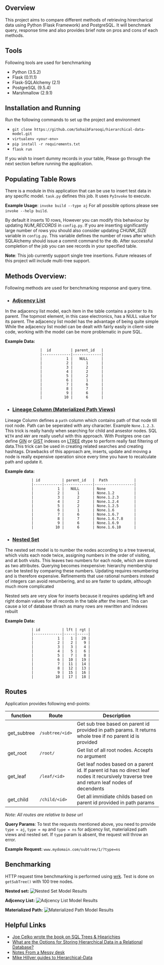 ## Overview
This project aims to compare different methods of retrieving hirercharical data using Python (Flask Framework) and PostgreSQL. It will benchmark query, response time and also provides brief note on pros and cons of each methods.

## Tools
Following tools are used for benchmarking
 - Python (3.5.2)
 - Flask (0.11.1)
 - Flask-SQLAlchemy (2.1)
 - PostgreSQL (9.5.4)
 - Marshmallow (2.9.1)

## Installation and Running
Run the following commands to set up the project and environment
 
 - `git clone https://github.com/SohaibFarooqi/hierarchical-data-model.git`
 - `virtualenv <your-env>`
 - `pip install -r requirements.txt`
 - `flask run`

If you wish to insert dummy records in your table, Please go through the next section before running the application.

## Populating Table Rows
There is a module in this application that can be use to insert test data in any specific model. `task.py` defines this job. It uses `PyInvoke` to execute. 

**Example Usage**: `invoke build --type aj`
For all possible options please see `invoke --help build`.

By default it inserts 10 rows, However you can modify this behaviour by updating *NUM_RECORDS* in `config.py`. If you are inserting significantly large number of rows you should also consider updating *CHUNK_SIZE* variable in `config.py`. This variable defines the number of rows after which SQLAlchemy should issue a commit command to the db. After successful completion of the job you can see records in your specified table.

**Note**: This job currently support single tree insertions. Future releases of this project will include multi-tree support.

## Methods Overview:
Following methods are used for benchmarking response and query time.
 
 - ### [Adjcency List](https://en.wikipedia.org/wiki/Adjacency_list)

 In the adjacency list model, each item in the table contains a pointer to its parent. The topmost element, in this case electronics, has a NULL value for its parent. The adjacency list model has the advantage of being quite simple
 While the adjacency list model can be dealt with fairly easily in client-side code, working with the model can be more problematic in pure SQL.

 **Example Data:**

 					|  id         | parent_id   |
					|-------------|-------------|
					|           1 |   NULL      |
					|           2 |      1      |
					|           3 |      2      |
					|           4 |      2      |
					|           5 |      2      |
					|           6 |      1      |
					|           7 |      6      |
					|           8 |      7      |
					|           9 |      6      |
					|          10 |      6      |


 - ### [Lineage Column (Materialized Path Views)](https://medium.com/notes-from-a-messy-desk/representing-trees-in-postgresql-cbcdae419022#.6666ewmcl)

 Lineage Column defines a `path` column which contains path of that node till root node. Path can be seperated with any character. Example `None.1.2.3`. This trick is really handy when searching for child and ansestor nodes. SQL `WITH` and `ANY` are really useful with this approach. 
 With Postgres one can define [GIN](https://www.postgresql.org/docs/9.5/static/gin.html) or [GIST](https://www.postgresql.org/docs/9.5/static/gist.html) indexes on [LTREE](https://www.postgresql.org/docs/9.5/static/ltree.html) dtype to perform really fast filtering of data.This trick can be used in creating related searches and creating hashtags.
 Drawbacks of this approach are, inserts, update and moving a node is really expensive operation since every time you have to recalculate path and update it.

 **Example data:**   


				| id          | parent_id   |  Path            |
				|-------------|-------------|------------------|
				|           1 |   NULL      | None             | 
				|           2 |      1      | None.1.2         |
				|           3 |      2      | None.1.2.3       |
				|           4 |      2      | None.1.2.4       |
				|           5 |      2      | None.1.2.5       |
				|           6 |      1      | None.1.6         |
				|           7 |      6      | None.1.6.7       |
				|           8 |      7      | None.1.6.7.8     |
				|           9 |      6      | None.1.6.9       |
				|          10 |      6      | None.1.6.10      |


 - ### [Nested Set](https://en.wikipedia.org/wiki/Nested_set_model)

 The nested set model is to number the nodes according to a tree traversal, which visits each node twice, assigning numbers in the order of visiting, and at both visits. This leaves two numbers for each node, which are stored as two attributes. Querying becomes inexpensive: hierarchy membership can be tested by comparing these numbers. Updating requires renumbering and is therefore expensive. Refinements that use rational numbers instead of integers can avoid renumbering, and so are faster to update, although much more complicated

 Nested sets are very slow for inserts because it requires updating left and right domain values for all records in the table after the insert. This can cause a lot of database thrash as many rows are rewritten and indexes rebuilt

 **Example Data:**


				| id          | lft | rgt |
				|-------------|-----|-----|
				|           1 |   1 |  20 |
				|           2 |   2 |   9 |
				|           3 |   3 |   4 |
				|           4 |   5 |   6 |
				|           5 |   7 |   8 |
				|           6 |  10 |  19 |
				|           7 |  11 |  14 |
				|           8 |  12 |  13 |
				|           9 |  15 |  16 |
				|          10 |  17 |  18 |


## Routes
Application provides following end-points:

| function      | Route             | Description  |
| ------------- |-------------------|--------------|
| get_subtree   | `/subtree/<id>`   | Get sub tree based on parent id provided in path params. It returns whole tree if no parent id is provided |
| get_root      | `/root/`          | Get list of all root nodes. Accepts no argument                                                            |
| get_leaf      | `/leaf/<id>`      | Get leaf nodes based on a parent id. If parent id has no direct leaf nodes it recursively traverse tree and return leaf nodes of decendents |
| get_child     | `/child/<id>`     | Get all immidiate childs based on parent id provided in path params                                        |
*Note: All routes are relative to base url*

**Query Params**: To test the requests mentioned above, you need to provide `type = aj`, `type = mp` and `type = ns` for adjcency list, materialized path views and nested set. If `type` param is absent, the request will throw an error.

**Example Request:** `www.mydomain.com/subtree/1/?type=ns`

## Benchmarking
HTTP request time benchmarking is performed using [wrk](https://github.com/wg/wrk). Test is done on 
`getSubTree()` with 100 tree nodes. 

**Nested set:**
![Nested Set Model Results](https://unsgdg.bl3301.livefilestore.com/y3mNFl8niH8yIeZFFQztmsvsgj9cUErVGo-YUmrAsocR108JUPgxLxc_wEzNs3AaMLJkKgPdTS6jLtAbkvonnYoiLTZ2RBchoLol5FRCluAR-AO6u9WnfIcGaZlLu70ZEkBVcKz7tgntRh0zDwe_04Zi-INhj3RZvytWLXmfVjKvYA?width=1301&height=744&cropmode=none)

**Adjcency List:**
![Adjcency List Model Results](https://unsqdg.bl3301.livefilestore.com/y3mAD_BrOqi6iWyHEauLt-Kp_DnnmkHoXp2XsgMaslm2-u1DiwwOL5PrBBAbGokae3kXqoSmb_CSf2zwfzAMwEQFPRkYHYJs1BN3_nOtAmna6fPCyt3EmUASw3B7Qwmxgvu4HNoO-WUgNlZCebUKKzd9PB1KcGhoOXhGGEH_gZ-uEU?width=1301&height=744&cropmode=none)

**Materialized Path:**
![Materialized Path Model Results](https://unspdg.bl3301.livefilestore.com/y3mgV3Az3twJEXHKhTL8ybymtR0NJY-CwbGfh5vnfZgV497-GvhsnE6jlDFnrR5gGv9VBwFrg3vGU8FceGEH45FNPBJmQ2jcE26-bgdyVo0wbUnDoG8Z7ca8zNHorD2e7R4GKzeJdeTsRJmvb7R9QgjANTBJKffPk6qfWrPbzV3HiI?width=1301&height=744&cropmode=none)

## Helpful Links

- [Joe Celko wrote the book on SQL Trees & Hiearichies](https://www.amazon.com/dp/1558609202/?tag=stackoverfl08-20)
- [What are the Options for Storing Hierarchical Data in a Relational Database?](http://stackoverflow.com/questions/4048151/what-are-the-options-for-storing-hierarchical-data-in-a-relational-database)
- [Notes From a Messy desk](https://medium.com/notes-from-a-messy-desk/representing-trees-in-postgresql-cbcdae419022#.6666ewmcl)
- [Mike Hillyer guides to Hierarchical-Data](http://mikehillyer.com/articles/managing-hierarchical-data-in-mysql/)
